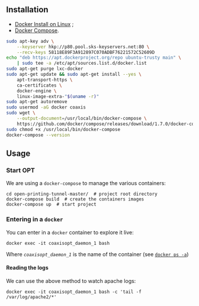 ## Installation

* [Docker Install on Linux](https://docs.docker.com/linux/step_one/) ;
* [Docker Compose](https://docs.docker.com/compose/install/).

```bash
sudo apt-key adv \
    --keyserver hkp://p80.pool.sks-keyservers.net:80 \
    --recv-keys 58118E89F3A912897C070ADBF76221572C52609D
echo "deb https://apt.dockerproject.org/repo ubuntu-trusty main" \
    | sudo tee -a /etc/apt/sources.list.d/docker.list
sudo apt-get purge lxc-docker
sudo apt-get update && sudo apt-get install --yes \
    apt-transport-https \
    ca-certificates \
    docker-engine \
    linux-image-extra-"$(uname -r)"
sudo apt-get autoremove
sudo usermod -aG docker coaxis
sudo wget \
    --output-document=/usr/local/bin/docker-compose \
    https://github.com/docker/compose/releases/download/1.7.0/docker-compose-"$(uname -s)"-"$(uname -m)" 
sudo chmod +x /usr/local/bin/docker-compose
docker-compose --version
```

## Usage

### Start OPT

We are using a `docker-compose` to manage the various containers: 

    cd open-printing-tunnel-master/  # project root directory
    docker-compose build  # create the containers images 
    docker-compose up  # start project
    
### Entering in a `docker`

You can enter in a `docker` container to explore it live:

    docker exec -it coaxisopt_daemon_1 bash
    
Where _`coaxisopt_daemon_1`_ is the name of the container (see [`docker ps -a`](https://docs.docker.com/engine/reference/commandline/ps/))

#### Reading the logs

We can use the above method to watch apache logs:

    docker exec -it coaxisopt_daemon_1 bash -c 'tail -f /var/log/apache2/*'
